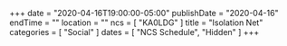 +++
date = "2020-04-16T19:00:00-05:00"
publishDate = "2020-04-16"
endTime = ""
location = ""
ncs = [ "KA0LDG" ]
title = "Isolation Net"
categories = [ "Social" ]
dates = [ "NCS Schedule", "Hidden" ]
+++
